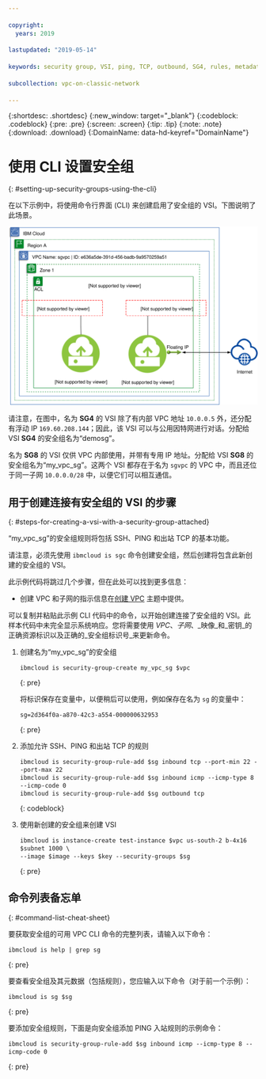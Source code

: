 ```yaml
---

copyright:
  years: 2019

lastupdated: "2019-05-14"

keywords: security group, VSI, ping, TCP, outbound, SG4, rules, metadata, setting up

subcollection: vpc-on-classic-network

---
```


{:shortdesc: .shortdesc}
{:new_window: target="_blank"}
{:codeblock: .codeblock}
{:pre: .pre}
{:screen: .screen}
{:tip: .tip}
{:note: .note}
{:download: .download}
{:DomainName: data-hd-keyref="DomainName"}

# 使用 CLI 设置安全组
{: #setting-up-security-groups-using-the-cli}

在以下示例中，将使用命令行界面 (CLI) 来创建启用了安全组的 VSI。下图说明了此场景。

![Security Groups for IBM VPC](images/security-groups-schematic.svg "Security Groups for IBM VPC")

请注意，在图中，名为 **SG4** 的 VSI 除了有内部 VPC 地址 `10.0.0.5` 外，还分配有浮动 IP `169.60.208.144`；因此，该 VSI 可以与公用因特网进行对话。分配给 VSI **SG4** 的安全组名为“demosg”。

名为 **SG8** 的 VSI 仅供 VPC 内部使用，并带有专用 IP 地址。分配给 VSI **SG8** 的安全组名为“my_vpc_sg”。这两个 VSI 都存在于名为 `sgvpc` 的 VPC 中，而且还位于同一子网 `10.0.0.0/28` 中，以便它们可以相互通信。

## 用于创建连接有安全组的 VSI 的步骤
{: #steps-for-creating-a-vsi-with-a-security-group-attached}

“my_vpc_sg”的安全组规则将包括 SSH、PING 和出站 TCP 的基本功能。

请注意，必须先使用 `ibmcloud is sgc` 命令创建安全组，然后创建将包含此新创建的安全组的 VSI。

此示例代码将跳过几个步骤，但在此处可以找到更多信息：

 * 创建 VPC 和子网的指示信息在[创建 VPC](/docs/vpc-on-classic?topic=vpc-on-classic-creating-a-vpc-using-the-ibm-cloud-cli) 主题中提供。

可以复制并粘贴此示例 CLI 代码中的命令，以开始创建连接了安全组的 VSI。此样本代码中未完全显示系统响应。您将需要使用 _VPC_、_子网_、_映像_和_密钥_的正确资源标识以及正确的_安全组标识号_来更新命令。

1. 创建名为“my_vpc_sg”的安全组

   ```
   ibmcloud is security-group-create my_vpc_sg $vpc
   ```
   {: pre}

   将标识保存在变量中，以便稍后可以使用，例如保存在名为 `sg` 的变量中：

   ```
   sg=2d364f0a-a870-42c3-a554-000000632953
   ```
   {: pre}

2. 添加允许 SSH、PING 和出站 TCP 的规则

   ```
   ibmcloud is security-group-rule-add $sg inbound tcp --port-min 22 --port-max 22
   ibmcloud is security-group-rule-add $sg inbound icmp --icmp-type 8 --icmp-code 0
   ibmcloud is security-group-rule-add $sg outbound tcp
   ```
   {: codeblock}

3. 使用新创建的安全组来创建 VSI

   ```
   ibmcloud is instance-create test-instance $vpc us-south-2 b-4x16 $subnet 1000 \ 
   --image $image --keys $key --security-groups $sg
   ```
   {: pre}

## 命令列表备忘单
{: #command-list-cheat-sheet}

要获取安全组的可用 VPC CLI 命令的完整列表，请输入以下命令：

```
ibmcloud is help | grep sg
```
{: pre}

要查看安全组及其元数据（包括规则），您应输入以下命令（对于前一个示例）：

```
ibmcloud is sg $sg
```
{: pre}

要添加安全组规则，下面是向安全组添加 PING 入站规则的示例命令：

```
ibmcloud is security-group-rule-add $sg inbound icmp --icmp-type 8 --icmp-code 0

```
{: pre}

